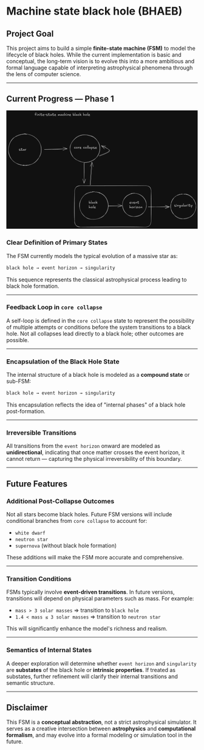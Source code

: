 # Machine state black hole (BHAEB)


## Project Goal

This project aims to build a simple **finite-state machine (FSM)** to model the lifecycle of black holes. While the current implementation is basic and conceptual, the long-term vision is to evolve this into a more ambitious and formal language capable of interpreting astrophysical phenomena through the lens of computer science.

---

## Current Progress — Phase 1
![Schema-phase1](./docs/images/schema.png)


### Clear Definition of Primary States

The FSM currently models the typical evolution of a massive star as:

```haskell
black hole → event horizon → singularity
```

This sequence represents the classical astrophysical process leading to black hole formation.

---

### Feedback Loop in `core collapse`

A self-loop is defined in the `core collapse` state to represent the possibility of multiple attempts or conditions before the system transitions to a black hole. Not all collapses lead directly to a black hole; other outcomes are possible.

---

### Encapsulation of the Black Hole State

The internal structure of a black hole is modeled as a **compound state** or sub-FSM:

```haskell
black hole → event horizon → singularity
```


This encapsulation reflects the idea of "internal phases" of a black hole post-formation.

---

### Irreversible Transitions

All transitions from the `event horizon` onward are modeled as **unidirectional**, indicating that once matter crosses the event horizon, it cannot return — capturing the physical irreversibility of this boundary.

---

## Future Features

### Additional Post-Collapse Outcomes

Not all stars become black holes. Future FSM versions will include conditional branches from `core collapse` to account for:

- `white dwarf`
- `neutron star`
- `supernova` (without black hole formation)

These additions will make the FSM more accurate and comprehensive.

---

### Transition Conditions

FSMs typically involve **event-driven transitions**. In future versions, transitions will depend on physical parameters such as mass. For example:

- `mass > 3 solar masses` ⇒ transition to `black hole`
- `1.4 < mass ≤ 3 solar masses` ⇒ transition to `neutron star`

This will significantly enhance the model's richness and realism.

---

### Semantics of Internal States

A deeper exploration will determine whether `event horizon` and `singularity` are **substates** of the black hole or **intrinsic properties**. If treated as substates, further refinement will clarify their internal transitions and semantic structure.

---

##  Disclaimer

This FSM is a **conceptual abstraction**, not a strict astrophysical simulator. It serves as a creative intersection between **astrophysics** and **computational formalism**, and may evolve into a formal modeling or simulation tool in the future.


